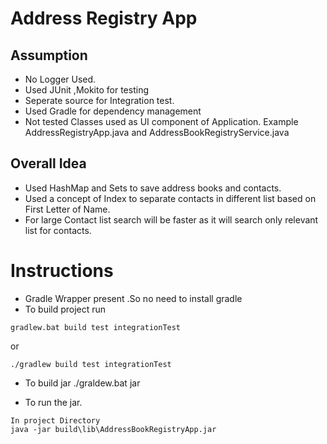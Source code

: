 # Address Registry App

## Assumption
* No Logger Used.
* Used JUnit ,Mokito  for testing
* Seperate source for Integration test.
* Used Gradle for dependency management
* Not tested Classes used as UI component of Application. Example AddressRegistryApp.java and AddressBookRegistryService.java


## Overall Idea
* Used HashMap and Sets to save address books and contacts.
* Used a concept of Index to separate contacts in different list based on First Letter of Name.
* For large Contact list search will be faster as it will search only relevant list for contacts.

# Instructions
* Gradle Wrapper present .So no need to install gradle
* To build project run 
```
gradlew.bat build test integrationTest
```
or
```
./gradlew build test integrationTest
```
* To build jar
./graldew.bat jar

* To run the jar.
```
In project Directory
java -jar build\lib\AddressBookRegistryApp.jar
```

